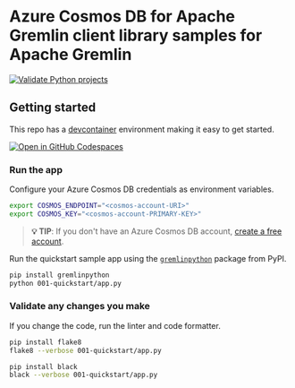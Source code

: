 # Azure Cosmos DB for Apache Gremlin client library samples for Apache Gremlin

[![Validate Python projects](https://github.com/Azure-Samples/cosmos-db-apache-gremlin-python-samples/actions/workflows/validate.yml/badge.svg)](https://github.com/Azure-Samples/cosmos-db-apache-gremlin-python-samples/actions/workflows/validate.yml)

## Getting started

This repo has a [devcontainer](https://containers.dev) environment making it easy to get started.

[![Open in GitHub Codespaces](https://github.com/codespaces/badge.svg)](https://codespaces.new/Azure-Samples/cosmos-db-apache-gremlin-python-samples?quickstart=1)

### Run the app

Configure your Azure Cosmos DB credentials as environment variables.

```bash
export COSMOS_ENDPOINT="<cosmos-account-URI>"
export COSMOS_KEY="<cosmos-account-PRIMARY-KEY>"
```

> **💡 TIP**: If you don't have an Azure Cosmos DB account, [create a free account](https://cosmos.azure.com/try/).

Run the quickstart sample app using the [`gremlinpython`](https://pypi.org/project/gremlinpython/) package from PyPI.

```bash
pip install gremlinpython
python 001-quickstart/app.py
```

### Validate any changes you make

If you change the code, run the linter and code formatter.

```bash
pip install flake8
flake8 --verbose 001-quickstart/app.py
```

```bash
pip install black
black --verbose 001-quickstart/app.py
```
